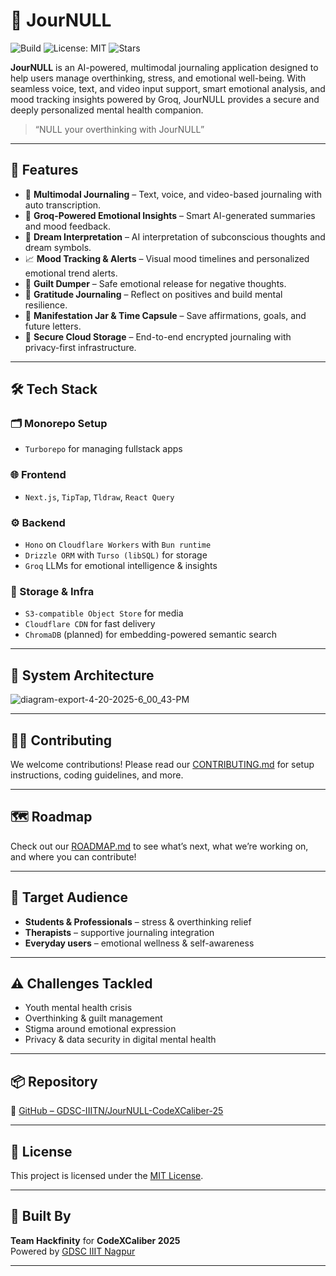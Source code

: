 # 📝 JourNULL

![Build](https://img.shields.io/github/actions/workflow/status/GDSC-IIITN/JourNULL-CodeXCaliber-25/build.yml?branch=main)
![License: MIT](https://img.shields.io/github/license/GDSC-IIITN/JourNULL-CodeXCaliber-25)
![Stars](https://img.shields.io/github/stars/GDSC-IIITN/JourNULL-CodeXCaliber-25?style=social)

**JourNULL** is an AI-powered, multimodal journaling application designed to help users manage overthinking, stress, and emotional well-being. With seamless voice, text, and video input support, smart emotional analysis, and mood tracking insights powered by Groq, JourNULL provides a secure and deeply personalized mental health companion.

> “NULL your overthinking with JourNULL”

---

## 🚀 Features

- 🧠 **Multimodal Journaling** – Text, voice, and video-based journaling with auto transcription.
- 💬 **Groq-Powered Emotional Insights** – Smart AI-generated summaries and mood feedback.
- 🌙 **Dream Interpretation** – AI interpretation of subconscious thoughts and dream symbols.
- 📈 **Mood Tracking & Alerts** – Visual mood timelines and personalized emotional trend alerts.
- 🧹 **Guilt Dumper** – Safe emotional release for negative thoughts.
- 🙏 **Gratitude Journaling** – Reflect on positives and build mental resilience.
- 🧳 **Manifestation Jar & Time Capsule** – Save affirmations, goals, and future letters.
- 🔐 **Secure Cloud Storage** – End-to-end encrypted journaling with privacy-first infrastructure.

---

## 🛠️ Tech Stack

### 🗂 Monorepo Setup
- `Turborepo` for managing fullstack apps

### 🌐 Frontend
- `Next.js`, `TipTap`, `Tldraw`, `React Query`

### ⚙️ Backend
- `Hono` on `Cloudflare Workers` with `Bun runtime`
- `Drizzle ORM` with `Turso (libSQL)` for storage
- `Groq` LLMs for emotional intelligence & insights

### 💾 Storage & Infra
- `S3-compatible Object Store` for media
- `Cloudflare CDN` for fast delivery
- `ChromaDB` (planned) for embedding-powered semantic search

---

## 🧱 System Architecture

![diagram-export-4-20-2025-6_00_43-PM](https://github.com/user-attachments/assets/91b96f09-d47b-430e-85b9-cfa3f56f6a47)

---

## 🧑‍💻 Contributing

We welcome contributions! Please read our [CONTRIBUTING.md](CONTRIBUTING.md) for setup instructions, coding guidelines, and more.

---

## 🗺️ Roadmap

Check out our [ROADMAP.md](ROADMAP.md) to see what’s next, what we’re working on, and where you can contribute!

---

## 🎯 Target Audience

- **Students & Professionals** – stress & overthinking relief
- **Therapists** – supportive journaling integration
- **Everyday users** – emotional wellness & self-awareness

---

## ⚠️ Challenges Tackled

- Youth mental health crisis
- Overthinking & guilt management
- Stigma around emotional expression
- Privacy & data security in digital mental health

---

## 📦 Repository

🔗 [GitHub – GDSC-IIITN/JourNULL-CodeXCaliber-25](https://github.com/GDSC-IIITN/JourNULL-CodeXCaliber-25)

---

## 📄 License

This project is licensed under the [MIT License](LICENSE).

---

## 🙌 Built By

**Team Hackfinity** for **CodeXCaliber 2025**  
Powered by [GDSC IIIT Nagpur](https://gdsc.community.dev/iiit-nagpur)

---

